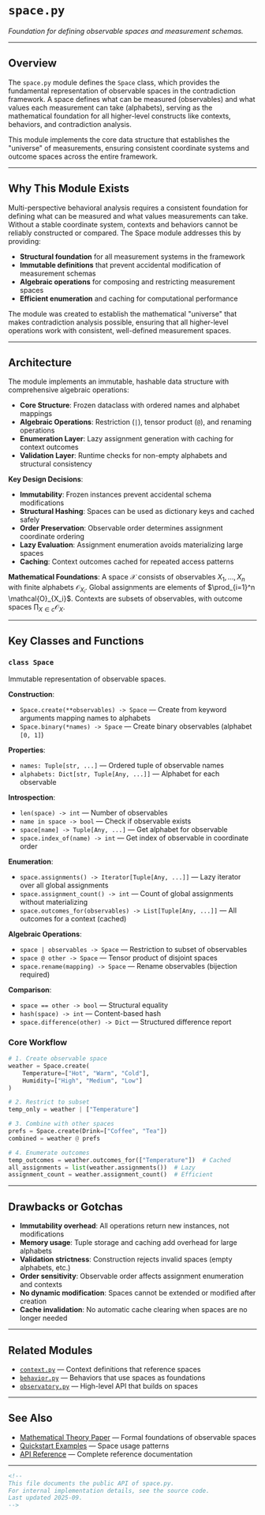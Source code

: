 # `space.py`

*Foundation for defining observable spaces and measurement schemas.*

---

## Overview

The `space.py` module defines the `Space` class, which provides the fundamental representation of observable spaces in the contradiction framework. A space defines what can be measured (observables) and what values each measurement can take (alphabets), serving as the mathematical foundation for all higher-level constructs like contexts, behaviors, and contradiction analysis.

This module implements the core data structure that establishes the "universe" of measurements, ensuring consistent coordinate systems and outcome spaces across the entire framework.

---

## Why This Module Exists

Multi-perspective behavioral analysis requires a consistent foundation for defining what can be measured and what values measurements can take. Without a stable coordinate system, contexts and behaviors cannot be reliably constructed or compared. The Space module addresses this by providing:

* **Structural foundation** for all measurement systems in the framework
* **Immutable definitions** that prevent accidental modification of measurement schemas
* **Algebraic operations** for composing and restricting measurement spaces
* **Efficient enumeration** and caching for computational performance

The module was created to establish the mathematical "universe" that makes contradiction analysis possible, ensuring that all higher-level operations work with consistent, well-defined measurement spaces.

---

## Architecture

The module implements an immutable, hashable data structure with comprehensive algebraic operations:

- **Core Structure**: Frozen dataclass with ordered names and alphabet mappings
- **Algebraic Operations**: Restriction (`|`), tensor product (`@`), and renaming operations
- **Enumeration Layer**: Lazy assignment generation with caching for context outcomes
- **Validation Layer**: Runtime checks for non-empty alphabets and structural consistency

**Key Design Decisions**:
- **Immutability**: Frozen instances prevent accidental schema modifications
- **Structural Hashing**: Spaces can be used as dictionary keys and cached safely
- **Order Preservation**: Observable order determines assignment coordinate ordering
- **Lazy Evaluation**: Assignment enumeration avoids materializing large spaces
- **Caching**: Context outcomes cached for repeated access patterns

**Mathematical Foundations**:
A space $\mathcal{X}$ consists of observables $X_1,\dots,X_n$ with finite alphabets $\mathcal{O}_{X_i}$. Global assignments are elements of $\prod_{i=1}^n \mathcal{O}_{X_i}$. Contexts are subsets of observables, with outcome spaces $\prod_{X\in c} \mathcal{O}_X$.

---

## Key Classes and Functions

### `class Space`

Immutable representation of observable spaces.

**Construction**:

* `Space.create(**observables) -> Space` — Create from keyword arguments mapping names to alphabets
* `Space.binary(*names) -> Space` — Create binary observables (alphabet `[0, 1]`)

**Properties**:

* `names: Tuple[str, ...]` — Ordered tuple of observable names
* `alphabets: Dict[str, Tuple[Any, ...]]` — Alphabet for each observable

**Introspection**:

* `len(space) -> int` — Number of observables
* `name in space -> bool` — Check if observable exists
* `space[name] -> Tuple[Any, ...]` — Get alphabet for observable
* `space.index_of(name) -> int` — Get index of observable in coordinate order

**Enumeration**:

* `space.assignments() -> Iterator[Tuple[Any, ...]]` — Lazy iterator over all global assignments
* `space.assignment_count() -> int` — Count of global assignments without materializing
* `space.outcomes_for(observables) -> List[Tuple[Any, ...]]` — All outcomes for a context (cached)

**Algebraic Operations**:

* `space | observables -> Space` — Restriction to subset of observables
* `space @ other -> Space` — Tensor product of disjoint spaces
* `space.rename(mapping) -> Space` — Rename observables (bijection required)

**Comparison**:

* `space == other -> bool` — Structural equality
* `hash(space) -> int` — Content-based hash
* `space.difference(other) -> Dict` — Structured difference report

### Core Workflow

```python
# 1. Create observable space
weather = Space.create(
    Temperature=["Hot", "Warm", "Cold"],
    Humidity=["High", "Medium", "Low"]
)

# 2. Restrict to subset
temp_only = weather | ["Temperature"]

# 3. Combine with other spaces
prefs = Space.create(Drink=["Coffee", "Tea"])
combined = weather @ prefs

# 4. Enumerate outcomes
temp_outcomes = weather.outcomes_for(["Temperature"])  # Cached
all_assignments = list(weather.assignments())  # Lazy
assignment_count = weather.assignment_count()  # Efficient
```

---

## Drawbacks or Gotchas

* **Immutability overhead**: All operations return new instances, not modifications
* **Memory usage**: Tuple storage and caching add overhead for large alphabets
* **Validation strictness**: Construction rejects invalid spaces (empty alphabets, etc.)
* **Order sensitivity**: Observable order affects assignment enumeration and contexts
* **No dynamic modification**: Spaces cannot be extended or modified after creation
* **Cache invalidation**: No automatic cache clearing when spaces are no longer needed

---

## Related Modules

* [`context.py`](../context.md) — Context definitions that reference spaces
* [`behavior.py`](../behavior.md) — Behaviors that use spaces as foundations
* [`observatory.py`](../observatory.md) — High-level API that builds on spaces

---

## See Also

* [Mathematical Theory Paper](../../docs/paper/A%20Mathematical%20Theory%20of%20Contradiction.pdf) — Formal foundations of observable spaces
* [Quickstart Examples](../../../examples/) — Space usage patterns
* [API Reference](../../docs/api/) — Complete reference documentation

---

```markdown
<!--
This file documents the public API of space.py.
For internal implementation details, see the source code.
Last updated 2025-09.
-->
```
